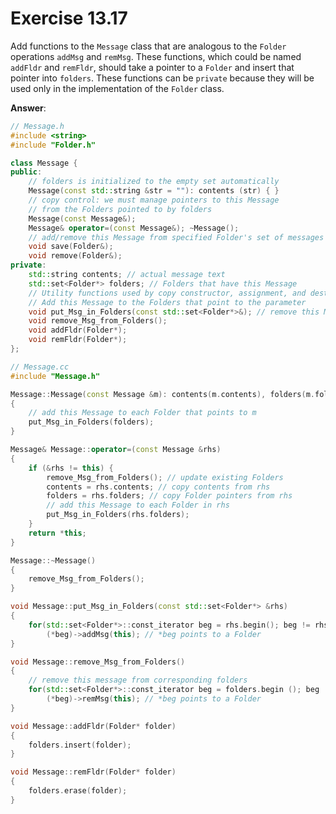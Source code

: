 # Exercise 13.17

Add functions to the `Message` class that are analogous to the `Folder` operations `addMsg` and `remMsg`. These functions, which could be named `addFldr` and `remFldr`, should take a pointer to a `Folder` and insert that pointer into `folders`. These functions can be `private` because they will be used only in the implementation of the `Folder` class.

**Answer**:

```cpp
// Message.h
#include <string>
#include "Folder.h"

class Message {
public:
    // folders is initialized to the empty set automatically
    Message(const std::string &str = ""): contents (str) { }
    // copy control: we must manage pointers to this Message
    // from the Folders pointed to by folders
    Message(const Message&);
    Message& operator=(const Message&); ~Message();
    // add/remove this Message from specified Folder's set of messages
    void save(Folder&);
    void remove(Folder&);
private:
    std::string contents; // actual message text
    std::set<Folder*> folders; // Folders that have this Message
    // Utility functions used by copy constructor, assignment, and destructor:
    // Add this Message to the Folders that point to the parameter
    void put_Msg_in_Folders(const std::set<Folder*>&); // remove this Message from every Folder in folders
    void remove_Msg_from_Folders();
    void addFldr(Folder*);
    void remFldr(Folder*);
};
```

```cpp
// Message.cc
#include "Message.h"

Message::Message(const Message &m): contents(m.contents), folders(m.folders)
{
    // add this Message to each Folder that points to m
    put_Msg_in_Folders(folders);
}

Message& Message::operator=(const Message &rhs)
{
    if (&rhs != this) {
        remove_Msg_from_Folders(); // update existing Folders
        contents = rhs.contents; // copy contents from rhs
        folders = rhs.folders; // copy Folder pointers from rhs
        // add this Message to each Folder in rhs
        put_Msg_in_Folders(rhs.folders);
    }
    return *this;
}

Message::~Message()
{
    remove_Msg_from_Folders();
}

void Message::put_Msg_in_Folders(const std::set<Folder*> &rhs)
{
    for(std::set<Folder*>::const_iterator beg = rhs.begin(); beg != rhs.end(); ++beg)
        (*beg)->addMsg(this); // *beg points to a Folder
}

void Message::remove_Msg_from_Folders()
{
    // remove this message from corresponding folders
    for(std::set<Folder*>::const_iterator beg = folders.begin (); beg != folders.end (); ++beg)
        (*beg)->remMsg(this); // *beg points to a Folder
}

void Message::addFldr(Folder* folder)
{
    folders.insert(folder);
}

void Message::remFldr(Folder* folder)
{
    folders.erase(folder);
}
```